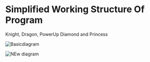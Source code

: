 # Simplified Working Structure Of Program

 Knight, Dragon, PowerUp Diamond and Princess
 
![Basicdiagram](https://user-images.githubusercontent.com/94234340/142832281-a30d488c-cb87-42d8-a1fd-f1af2929634b.png)

![NEw diagram](https://user-images.githubusercontent.com/94234340/142832592-9d86ec5f-5f03-4955-b0d2-e6b20ee3026e.png)
